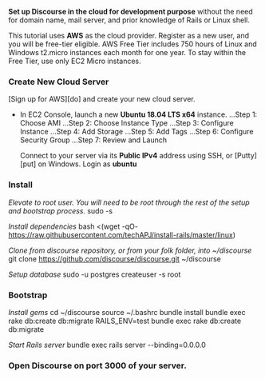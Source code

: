 **Set up Discourse in the cloud for development purpose** without the need for domain name, mail server, and prior knowledge of Rails or Linux shell.

This tutorial uses **AWS** as the cloud provider. Register as a new user, and you will be free-tier eligible. AWS Free Tier includes 750 hours of Linux and Windows t2.micro instances each month for one year. To stay within the Free Tier, use only EC2 Micro instances.

### Create New Cloud Server
[Sign up for AWS][do] and create your new cloud server.
- In EC2 Console, launch a new **Ubuntu 18.04 LTS x64** instance.
...Step 1: Choose AMI
...Step 2: Choose Instance Type
...Step 3: Configure Instance
...Step 4: Add Storage
...Step 5: Add Tags
...Step 6: Configure Security Group
...Step 7: Review and Launch
  
  Connect to your server via its **Public IPv4** address using SSH, or [Putty][put] on Windows.
  Login as **ubuntu**
  
### Install

*Elevate to root user. You will need to be root through the rest of the setup and bootstrap process.*
sudo -s

*Install dependencies*
bash <(wget -qO- https://raw.githubusercontent.com/techAPJ/install-rails/master/linux)

*Clone from discourse repository, or from your folk folder, into ~/discourse*
git clone https://github.com/discourse/discourse.git ~/discourse

*Setup database*
sudo -u postgres createuser -s root

### Bootstrap

*Install gems*
cd ~/discourse
source ~/.bashrc
bundle install
bundle exec rake db:create db:migrate
RAILS_ENV=test bundle exec rake db:create db:migrate

*Start Rails server*
bundle exec rails server --binding=0.0.0.0

### Open Discourse on port 3000 of your server.
  
